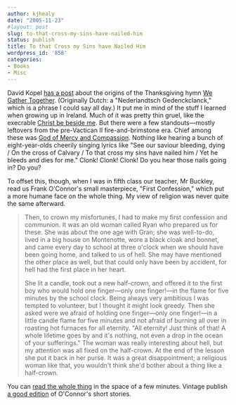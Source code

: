 ```yaml
---
author: kjhealy
date: "2005-11-23"
#layout: post
slug: to-that-cross-my-sins-have-nailed-him
status: publish
title: To that Cross my Sins have Nailed Him
wordpress_id: '858'
categories:
- Books
- Misc
---
```


David Kopel [has a post](http://www.volokh.com/archives/archive_2005_11_20-2005_11_26.shtml#1132694542) about the origins of the Thanksgiving hymn [We Gather Together](http://www.centrofriend.it/thanksgiving/we_gather_together.htm). (Originally Dutch: a "Nederlandtsch Gedenckclanck," which is a phrase I could say all day.) It put me in mind of the stuff I learned when growing up in Ireland. Much of it was pretty thin gruel, like the execrable [Christ be beside me](http://www.know-britain.com/hymns/christ_be_beside_me.html). But there were a few standouts—mostly leftovers from the pre-Vactican II fire-and-brimstone era. Chief among these was [God of Mercy and Compassion](http://romaaeterna.web.infoseek.co.jp/romanhmn/rh216.html). Nothing like hearing a bunch of eight-year-olds cheerily singing lyrics like "See our saviour bleeding, dying / On the cross of Calvary / To that cross my sins have nailed him / Yet he bleeds and dies for me." Clonk! Clonk! Clonk! Do you hear those nails going in? Do you?

To offset this, though, when I was in fifth class our teacher, Mr Buckley, read us Frank O'Connor's small masterpiece, "First Confession," which put a more humane face on the whole thing. My view of religion was never quite the same afterward.

> Then, to crown my misfortunes, I had to make my first confession and communion. It was an old woman called Ryan who prepared us for these. She was about the one age with Gran; she was well-to-do, lived in a big house on Montenotte, wore a black cloak and bonnet, and came every day to school at three o'clock when we should have been going home, and talked to us of hell. She may have mentioned the other place as well, but that could only have been by accident, for hell had the first place in her heart.
>
> She lit a candle, took out a new half-crown, and offered it to the first boy who would hold one finger—only one finger!—in the flame for five minutes by the school clock. Being always very ambitious I was tempted to volunteer, but I thought it might look greedy. Then she asked were we afraid of holding one finger—only one finger!—in a little candle flame for five minutes and not afraid of burning all over in roasting hot furnaces for all eternity. "All eternity! Just think of that! A whole lifetime goes by and it's nothing, not even a drop in the ocean of your sufferings." The woman was really interesting about hell, but my attention was all fixed on the half-crown. At the end of the lesson she put it back in her purse. It was a great disappointment; a religious woman like that, you wouldn't think she'd bother about a thing like a half-crown.

You can [read the whole thing](http://hrsbstaff.ednet.ns.ca/brownle/first_confession_by_frank_o.htm) in the space of a few minutes. Vintage publish [a good edition](http://www.amazon.com/exec/obidos/ASIN/0394710487/kieranhealysw-20/) of O'Connor's short stories.
